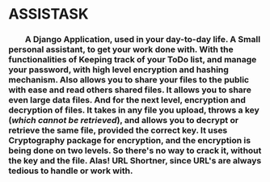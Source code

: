 # ASSISTASK
   ###   A Django Application, used in your day-to-day life. A Small personal assistant, to get your work done with. With the functionalities of Keeping track of your ToDo list, and manage your password, with high level encryption and hashing mechanism. Also allows you to share your files to the public with ease and read others shared files. It allows you to share even large data files. And for the next level, encryption and decryption of files. It takes in any file you upload, throws a key (***which cannot be retrieved***), and allows you to decrypt or retrieve the same file, provided the correct key. It uses Cryptography package for encryption, and the encryption is being done on two levels. So there's no way to crack it, without the key and the file. Alas! URL Shortner, since URL's are always tedious to handle or work with. 
     

